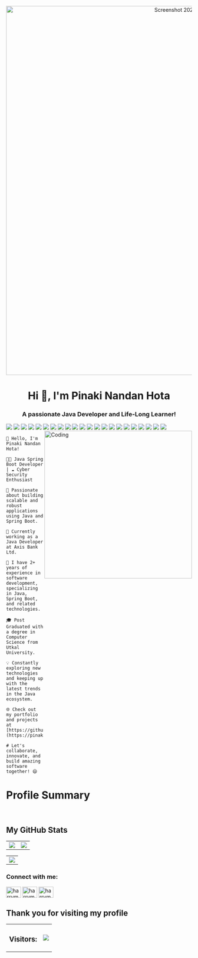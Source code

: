 <p align="center">
 <img width="1000" alt="Screenshot 2023-06-09 211652" src="https://github.com/pinaki1010/pinaki1010/assets/42297763/24d80664-92e2-4eb3-89e5-cddb6399bb56">

</p>
<h1 align="center">Hi 👋, I'm Pinaki Nandan Hota</h1>
<h3 align="center">A passionate Java Developer  and Life-Long Learner!</h3>
<div class="row">
<img src="https://img.shields.io/badge/Java-ED8B00?style=for-the-badge&logo=openjdk&logoColor=white"/> 
<img src="https://img.shields.io/badge/Spring-6DB33F?style=for-the-badge&logo=spring&logoColor=white"/>
 <img src="https://img.shields.io/badge/Spring_Security-6DB33F?style=for-the-badge&logo=Spring-Security&logoColor=white"/>
 <img src="https://img.shields.io/badge/HTML-239120?style=for-the-badge&logo=html5&logoColor=white"/>
 <img src="https://img.shields.io/badge/HTML5-E34F26?style=for-the-badge&logo=html5&logoColor=white"/>
 <img src="https://img.shields.io/badge/JavaScript-323330?style=for-the-badge&logo=javascript&logoColor=F7DF1E"/>
 <img src="https://img.shields.io/badge/CSS-239120?&style=for-the-badge&logo=css3&logoColor=white"/>
 <img src="https://img.shields.io/badge/C-00599C?style=for-the-badge&logo=c&logoColor=white"/>
 <img src="https://img.shields.io/badge/C%2B%2B-00599C?style=for-the-badge&logo=c%2B%2B&logoColor=white"/>
 <img src="https://img.shields.io/badge/React-20232A?style=for-the-badge&logo=react&logoColor=61DAFB"/>
 <img src="	https://img.shields.io/badge/Oracle-F80000?style=for-the-badge&logo=Oracle&logoColor=white"/>
 <img src="https://img.shields.io/badge/MySQL-005C84?style=for-the-badge&logo=mysql&logoColor=white"/>
 <img src="https://img.shields.io/badge/MongoDB-4EA94B?style=for-the-badge&logo=mongodb&logoColor=white"/>
 <img src="https://img.shields.io/badge/GIT-E44C30?style=for-the-badge&logo=git&logoColor=white"/>
 <img src="https://img.shields.io/badge/Jenkins-D24939?style=for-the-badge&logo=Jenkins&logoColor=white"/>
 <img src="https://img.shields.io/badge/Jira-0052CC?style=for-the-badge&logo=Jira&logoColor=white"/>
 <img src="https://img.shields.io/badge/Linux-FCC624?style=for-the-badge&logo=linux&logoColor=black"/>
 <img src="https://img.shields.io/badge/Windows-0078D6?style=for-the-badge&logo=windows&logoColor=white"/>
 <img src="https://img.shields.io/badge/Kali_Linux-557C94?style=for-the-badge&logo=kali-linux&logoColor=white"/>
 <img src="https://img.shields.io/badge/Debian-A81D33?style=for-the-badge&logo=debian&logoColor=white"/>
 <a href="https://visitorbadge.io/status?path=https%3A%2F%2Fgithub.com%2Fpinaki1010"><img src="https://api.visitorbadge.io/api/visitors?path=https%3A%2F%2Fgithub.com%2Fpinaki1010&countColor=%23263759" /></a>
 <a href="https://api.visitorbadge.io/api/visitors?path=https%3A%2F%2Fgithub.com%2Fpinaki1010&countColor=%23263759">
  <img src="https://hits.seeyoufarm.com/api/count/incr/badge.svg?url=https%3A%2F%2Fgithub.com%2Fpinaki1010%2Fhit-counter"/></a>
</div>
<img align="right" alt="Coding" width="400" src="https://cdn.dribbble.com/users/1162077/screenshots/3848914/programmer.gif">




```plaintext
👋 Hello, I'm Pinaki Nandan Hota!

👨‍💻 Java Spring Boot Developer | ☁️ Cyber Security Enthusiast

🌟 Passionate about building scalable and robust applications using Java and Spring Boot. 

💼 Currently working as a Java Developer at Axis Bank Ltd.

🚀 I have 2+ years of experience in software development, specializing in Java, Spring Boot, and related technologies.

🎓 Post Graduated with a degree in Computer Science from Utkal University.

💡 Constantly exploring new technologies and keeping up with the latest trends in the Java ecosystem.

🌐 Check out my portfolio and projects at [https://github.com/pinaki1010.](https://pinaki1010.github.io/)

# Let's collaborate, innovate, and build amazing software together! 😄
```



# Profile Summary

<br>

<h2> My GitHub Stats</h2>
<table>
  <tr>
    <td>
     <img src="https://github-readme-stats.vercel.app/api/top-langs/?username=pinaki1010&theme=blue-green"/>
    </td>
    <td>
      <img src="https://github-readme-streak-stats.herokuapp.com?user=pinaki1010&theme=algolia&hide_border=true" />
    </td>                           
  </tr>
</table>

<table>
  <tr>
    <td>
      <img src="https://github-readme-activity-graph.vercel.app/graph?username=pinaki1010&theme=react-dark&hide_border=true" />
    </td>
  </tr>
</table>




<h3 align="left">Connect with me:</h3>
<p align="left">
<a href="https://twitter.com/pinaki-nandan-hota" target="blank"><img align="center" src="https://raw.githubusercontent.com/rahuldkjain/github-profile-readme-generator/master/src/images/icons/Social/twitter.svg" alt="harrymalusare" height="30" width="40" /></a>
<a href="https://linkedin.com/in/pinaki-nandan-hota/" target="blank"><img align="center" src="https://raw.githubusercontent.com/rahuldkjain/github-profile-readme-generator/master/src/images/icons/Social/linked-in-alt.svg" alt="harrymalusare" height="30" width="40" /></a>
<a href="https://instagram.com/pinaki_nandan_hota" target="blank"><img align="center" src="https://raw.githubusercontent.com/rahuldkjain/github-profile-readme-generator/master/src/images/icons/Social/instagram.svg" alt="harrymalusare5455/harry5455" height="30" width="40" /></a>
 <h2> Thank you for visiting my profile </h2>                                                                                                                      
 <table>
        <tr>
             <td><h3> Visitors: </h3></td>
             <td><img src="https://profile-counter.glitch.me/pinaki1010/count.svg"></td>                                                                     
        </tr>                                                                                             
 </table>






